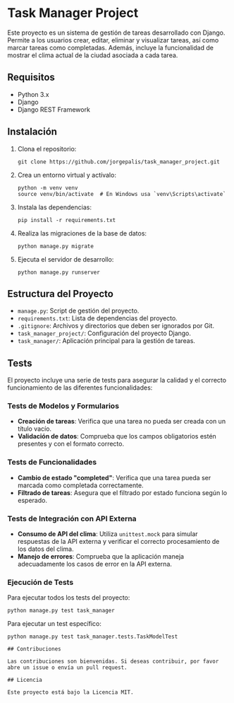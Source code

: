 # Task Manager Project

Este proyecto es un sistema de gestión de tareas desarrollado con Django. Permite a los usuarios crear, editar, eliminar y visualizar tareas, así como marcar tareas como completadas. Además, incluye la funcionalidad de mostrar el clima actual de la ciudad asociada a cada tarea.

## Requisitos

- Python 3.x
- Django
- Django REST Framework

## Instalación

1. Clona el repositorio:
   ```
   git clone https://github.com/jorgepalis/task_manager_project.git
   ```

2. Crea un entorno virtual y actívalo:
   ```
   python -m venv venv
   source venv/bin/activate  # En Windows usa `venv\Scripts\activate`
   ```

3. Instala las dependencias:
   ```
   pip install -r requirements.txt
   ```

4. Realiza las migraciones de la base de datos:
   ```
   python manage.py migrate
   ```

5. Ejecuta el servidor de desarrollo:
   ```
   python manage.py runserver
   ```

## Estructura del Proyecto

- `manage.py`: Script de gestión del proyecto.
- `requirements.txt`: Lista de dependencias del proyecto.
- `.gitignore`: Archivos y directorios que deben ser ignorados por Git.
- `task_manager_project/`: Configuración del proyecto Django.
- `task_manager/`: Aplicación principal para la gestión de tareas.

## Tests

El proyecto incluye una serie de tests para asegurar la calidad y el correcto funcionamiento de las diferentes funcionalidades:

### Tests de Modelos y Formularios
- **Creación de tareas**: Verifica que una tarea no pueda ser creada con un título vacío.
- **Validación de datos**: Comprueba que los campos obligatorios estén presentes y con el formato correcto.

### Tests de Funcionalidades
- **Cambio de estado "completed"**: Verifica que una tarea pueda ser marcada como completada correctamente.
- **Filtrado de tareas**: Asegura que el filtrado por estado funciona según lo esperado.

### Tests de Integración con API Externa
- **Consumo de API del clima**: Utiliza `unittest.mock` para simular respuestas de la API externa y verificar el correcto procesamiento de los datos del clima.
- **Manejo de errores**: Comprueba que la aplicación maneja adecuadamente los casos de error en la API externa.

### Ejecución de Tests

Para ejecutar todos los tests del proyecto:
```
python manage.py test task_manager
```

Para ejecutar un test específico:
```
python manage.py test task_manager.tests.TaskModelTest

## Contribuciones

Las contribuciones son bienvenidas. Si deseas contribuir, por favor abre un issue o envía un pull request.

## Licencia

Este proyecto está bajo la Licencia MIT.